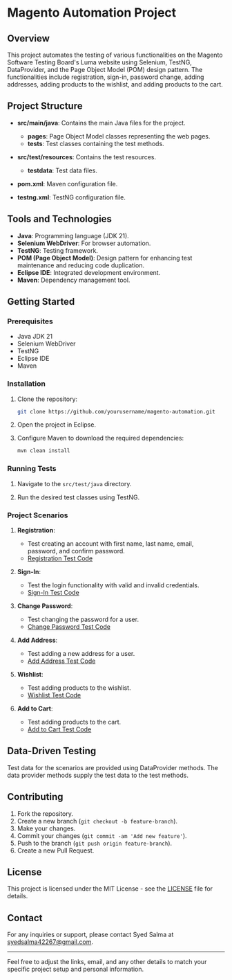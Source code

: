 
# Magento Automation Project

## Overview

This project automates the testing of various functionalities on the Magento Software Testing Board's Luma website using Selenium, TestNG, DataProvider, and the Page Object Model (POM) design pattern. The functionalities include registration, sign-in, password change, adding addresses, adding products to the wishlist, and adding products to the cart.

## Project Structure

- **src/main/java**: Contains the main Java files for the project.
  - **pages**: Page Object Model classes representing the web pages.
  - **tests**: Test classes containing the test methods.

- **src/test/resources**: Contains the test resources.
  - **testdata**: Test data files.

- **pom.xml**: Maven configuration file.
- **testng.xml**: TestNG configuration file.

## Tools and Technologies

- **Java**: Programming language (JDK 21).
- **Selenium WebDriver**: For browser automation.
- **TestNG**: Testing framework.
- **POM (Page Object Model)**: Design pattern for enhancing test maintenance and reducing code duplication.
- **Eclipse IDE**: Integrated development environment.
- **Maven**: Dependency management tool.

## Getting Started

### Prerequisites

- Java JDK 21
- Selenium WebDriver
- TestNG
- Eclipse IDE
- Maven

### Installation

1. Clone the repository:
   ```bash
   git clone https://github.com/yourusername/magento-automation.git
   ```
2. Open the project in Eclipse.

3. Configure Maven to download the required dependencies:
   ```bash
   mvn clean install
   ```

### Running Tests

1. Navigate to the `src/test/java` directory.

2. Run the desired test classes using TestNG.

### Project Scenarios

1. **Registration**:
   - Test creating an account with first name, last name, email, password, and confirm password.
   - [Registration Test Code](./src/test/java/tests/RegistrationTest.java)

2. **Sign-In**:
   - Test the login functionality with valid and invalid credentials.
   - [Sign-In Test Code](./src/test/java/tests/SignInTest.java)

3. **Change Password**:
   - Test changing the password for a user.
   - [Change Password Test Code](./src/test/java/tests/ChangePasswordTest.java)

4. **Add Address**:
   - Test adding a new address for a user.
   - [Add Address Test Code](./src/test/java/tests/AddAddressTest.java)

5. **Wishlist**:
   - Test adding products to the wishlist.
   - [Wishlist Test Code](./src/test/java/tests/WishlistTest.java)

6. **Add to Cart**:
   - Test adding products to the cart.
   - [Add to Cart Test Code](./src/test/java/tests/AddToCartTest.java)

## Data-Driven Testing

Test data for the scenarios are provided using DataProvider methods. The data provider methods supply the test data to the test methods.

## Contributing

1. Fork the repository.
2. Create a new branch (`git checkout -b feature-branch`).
3. Make your changes.
4. Commit your changes (`git commit -am 'Add new feature'`).
5. Push to the branch (`git push origin feature-branch`).
6. Create a new Pull Request.

## License

This project is licensed under the MIT License - see the [LICENSE](./LICENSE) file for details.

## Contact

For any inquiries or support, please contact Syed Salma at [syedsalma42267@gmail.com](syedsalma42267@gmail.com).

---

Feel free to adjust the links, email, and any other details to match your specific project setup and personal information.
